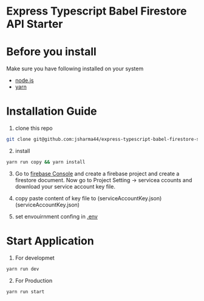 # Express Typescript Babel Firestore API Starter 

# Before you install

Make sure you have following installed on your system
- [node.js](https://nodejs.org/en/)
- [yarn](https://classic.yarnpkg.com/en/)

#  Installation Guide

1. clone this repo 

```bash
git clone git@github.com:jsharma44/express-typescript-babel-firestore-starter.git
```

2. install 

```bash 
yarn run copy && yarn install 
```

3. Go to [firebase Console](https://console.firebase.google.com/) and create a firebase project and create a firestore document. Now go to Project Setting -> servicea ccounts and download your service account key file.

4. copy paste content of key file to (serviceAccountKey.json)(serviceAccountKey.json)
5. set envouirnment confing in [.env](.env)


# Start Application

1. For developmet

```bash
yarn run dev
```

2. For Production

```bash
yarn run start
```